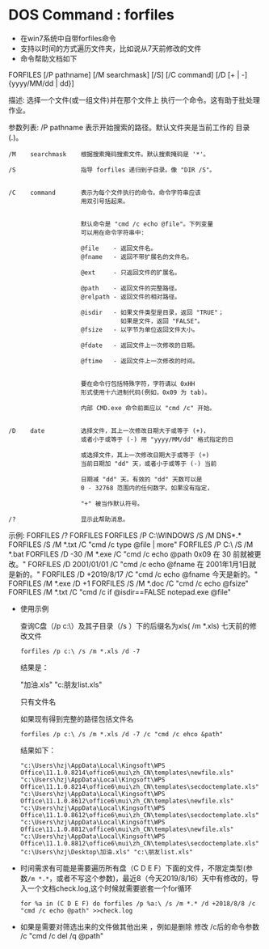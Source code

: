 # DOS Command :  forfiles

- 在win7系统中自带forfiles命令
- 支持以时间的方式遍历文件夹，比如说从7天前修改的文件
- 命令帮助文档如下

FORFILES [/P pathname] [/M searchmask] [/S]
         [/C command] [/D [+ | -] {yyyy/MM/dd | dd}]

描述:
    选择一个文件(或一组文件)并在那个文件上
    执行一个命令。这有助于批处理作业。

参数列表:
    /P    pathname      表示开始搜索的路径。默认文件夹是当前工作的
                        目录 (.)。


    /M    searchmask    根据搜索掩码搜索文件。默认搜索掩码是 '*'。
    
    /S                  指导 forfiles 递归到子目录。像 "DIR /S"。


    /C    command       表示为每个文件执行的命令。命令字符串应该
                        用双引号括起来。


                        默认命令是 "cmd /c echo @file"。下列变量
                        可以用在命令字符串中:
    
                        @file    - 返回文件名。
                        @fname   - 返回不带扩展名的文件名。
    
                        @ext     - 只返回文件的扩展名。
    
                        @path    - 返回文件的完整路径。
                        @relpath - 返回文件的相对路径。
    
                        @isdir   - 如果文件类型是目录，返回 "TRUE"；
                                   如果是文件，返回 "FALSE"。
                        @fsize   - 以字节为单位返回文件大小。
    
                        @fdate   - 返回文件上一次修改的日期。
    
                        @ftime   - 返回文件上一次修改的时间。


                        要在命令行包括特殊字符，字符请以 0xHH
                        形式使用十六进制代码(例如，0x09 为 tab)。
    
                        内部 CMD.exe 命令前面应以 "cmd /c" 开始。


    /D    date          选择文件，其上一次修改日期大于或等于 (+)，
                        或者小于或等于 (-) 用 "yyyy/MM/dd" 格式指定的日
    
                        或选择文件，其上一次修改日期大于或等于 (+)
                        当前日期加 "dd" 天，或者小于或等于 (-) 当前
    
                        日期减 "dd" 天。有效的 "dd" 天数可以是
                        0 - 32768 范围内的任何数字。如果没有指定，
    
                        "+" 被当作默认符号。
    
    /?                  显示此帮助消息。

示例:
    FORFILES /?
    FORFILES
    FORFILES /P C:\WINDOWS /S /M DNS*.*
    FORFILES /S /M *.txt /C "cmd /c type @file | more"
    FORFILES /P C:\ /S /M *.bat
    FORFILES /D -30 /M *.exe
             /C "cmd /c echo @path 0x09 在 30 前就被更改。"
    FORFILES /D 2001/01/01
             /C "cmd /c echo @fname 在 2001年1月1日就是新的。"
    FORFILES /D +2019/8/17 /C "cmd /c echo @fname 今天是新的。"
    FORFILES /M *.exe /D +1
    FORFILES /S /M *.doc /C "cmd /c echo @fsize"
    FORFILES /M *.txt /C "cmd /c if @isdir==FALSE notepad.exe @file"



- 使用示例

  查询C盘（/p c:\）及其子目录（/s ）下的后缀名为xls( /m *.xls) 七天前的修改文件

  `forfiles /p c:\ /s /m *.xls /d -7`

  结果是：

  "加油.xls"
  "c:朋友list.xls"

  只有文件名

  如果现有得到完整的路径包括文件名

  `forfiles /p c:\ /s /m *.xls /d -7 /c "cmd /c ehco &path"`

  结果如下：

  `"c:\Users\hzj\AppData\Local\Kingsoft\WPS Office\11.1.0.8214\office6\mui\zh_CN\templates\newfile.xls"
  "c:\Users\hzj\AppData\Local\Kingsoft\WPS Office\11.1.0.8214\office6\mui\zh_CN\templates\secdoctemplate.xls"
  "c:\Users\hzj\AppData\Local\Kingsoft\WPS Office\11.1.0.8612\office6\mui\zh_CN\templates\newfile.xls"
  "c:\Users\hzj\AppData\Local\Kingsoft\WPS Office\11.1.0.8612\office6\mui\zh_CN\templates\secdoctemplate.xls"
  "c:\Users\hzj\AppData\Local\Kingsoft\WPS Office\11.1.0.8812\office6\mui\zh_CN\templates\newfile.xls"
  "c:\Users\hzj\AppData\Local\Kingsoft\WPS Office\11.1.0.8812\office6\mui\zh_CN\templates\secdoctemplate.xls"
  "c:\Users\hzj\Desktop\加油.xls"
  "c:\朋友list.xls"`

- 时间需求有可能是需要遍历所有盘（C D E F）下面的文件，不限定类型(参数`/m *.*`，或者不写这个参数)，最近8（今天2019/8/16）天中有修改的，导入一个文档check.log,这个时候就需要嵌套一个for循环

  `for %a in (C D E F) do forfiles /p %a:\ /s /m *.* /d +2018/8/8 /c "cmd /c echo @path" >>check.log`

- 如果是需要对筛选出来的文件做其他出来 ，例如是删除  修改 /c后的命令参数 /c "cmd /c del /q @path"

